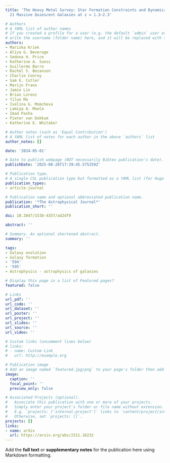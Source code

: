 ```yaml
---
title: 'The Heavy Metal Survey: Star Formation Constraints and Dynamical Masses of
  21 Massive Quiescent Galaxies at z = 1.3–2.3'

# Authors
# A YAML list of author names
# If you created a profile for a user (e.g. the default `admin` user at `content/authors/admin/`), 
# write the username (folder name) here, and it will be replaced with their full name and linked to their profile.
authors:
- Mariska Kriek
- Aliza G. Beverage
- Sedona H. Price
- Katherine A. Suess
- Guillermo Barro
- Rachel S. Bezanson
- Charlie Conroy
- Sam E. Cutler
- Marijn Franx
- Jamie Lin
- Brian Lorenz
- Yilun Ma
- Ivelina G. Momcheva
- Lamiya A. Mowla
- Imad Pasha
- Pieter van Dokkum
- Katherine E. Whitaker

# Author notes (such as 'Equal Contribution')
# A YAML list of notes for each author in the above `authors` list
author_notes: []

date: '2024-05-01'

# Date to publish webpage (NOT necessarily Bibtex publication's date).
publishDate: '2025-08-26T17:39:45.575259Z'

# Publication type.
# A single CSL publication type but formatted as a YAML list (for Hugo requirements).
publication_types:
- article-journal

# Publication name and optional abbreviated publication name.
publication: '*The Astrophysical Journal*'
publication_short: ''

doi: 10.3847/1538-4357/ad2df9

abstract: ''

# Summary. An optional shortened abstract.
summary: ''

tags:
- Galaxy evolution
- Galaxy formation
- '594'
- '595'
- Astrophysics - astrophysics of galaxies

# Display this page in a list of Featured pages?
featured: false

# Links
url_pdf: ''
url_code: ''
url_dataset: ''
url_poster: ''
url_project: ''
url_slides: ''
url_source: ''
url_video: ''

# Custom links (uncomment lines below)
# links:
# - name: Custom Link
#   url: http://example.org

# Publication image
# Add an image named `featured.jpg/png` to your page's folder then add a caption below.
image:
  caption: ''
  focal_point: ''
  preview_only: false

# Associated Projects (optional).
#   Associate this publication with one or more of your projects.
#   Simply enter your project's folder or file name without extension.
#   E.g. `projects: ['internal-project']` links to `content/project/internal-project/index.md`.
#   Otherwise, set `projects: []`.
projects: []
links:
- name: arXiv
  url: https://arxiv.org/abs/2311.16232
---
```


Add the **full text** or **supplementary notes** for the publication here using Markdown formatting.
